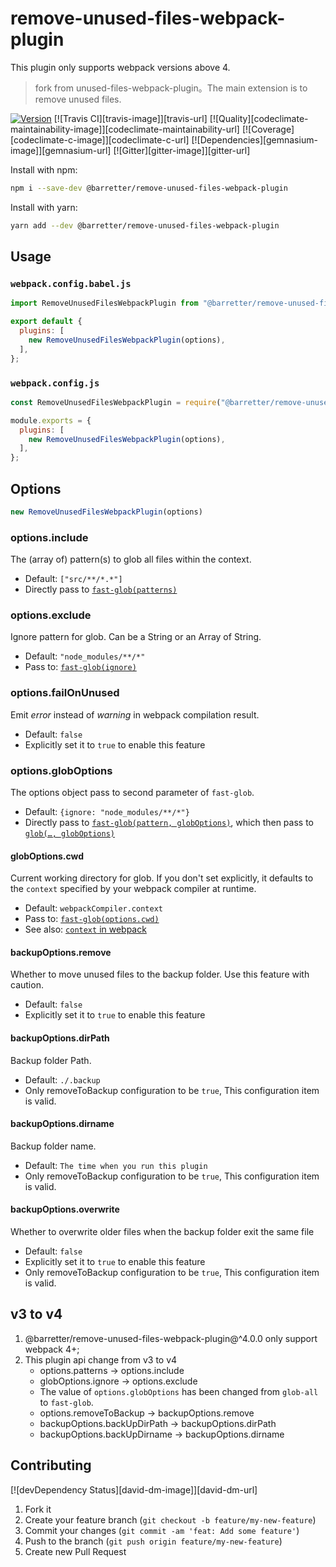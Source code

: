 # remove-unused-files-webpack-plugin

This plugin only supports webpack versions above 4.

> fork from unused-files-webpack-plugin。The main extension is to remove unused files.

[![Version][npm-image]][npm-url] [![Travis CI][travis-image]][travis-url] [![Quality][codeclimate-maintainability-image]][codeclimate-maintainability-url] [![Coverage][codeclimate-c-image]][codeclimate-c-url] [![Dependencies][gemnasium-image]][gemnasium-url] [![Gitter][gitter-image]][gitter-url]

Install with npm:

```bash
npm i --save-dev @barretter/remove-unused-files-webpack-plugin
```

Install with yarn:

```bash
yarn add --dev @barretter/remove-unused-files-webpack-plugin
```

## Usage

### `webpack.config.babel.js`

```js
import RemoveUnusedFilesWebpackPlugin from "@barretter/remove-unused-files-webpack-plugin";

export default {
  plugins: [
    new RemoveUnusedFilesWebpackPlugin(options),
  ],
};
```

### `webpack.config.js`

```js
const RemoveUnusedFilesWebpackPlugin = require("@barretter/remove-unused-files-webpack-plugin").default;

module.exports = {
  plugins: [
    new RemoveUnusedFilesWebpackPlugin(options),
  ],
};
```


## Options

```js
new RemoveUnusedFilesWebpackPlugin(options)
```

### options.include

The (array of) pattern(s) to glob all files within the context.

* Default: `["src/**/*.*"]`
* Directly pass to [`fast-glob(patterns)`](https://github.com/mrmlnc/fast-glob#patterns-1)


### options.exclude

Ignore pattern for glob. Can be a String or an Array of String.

* Default: `"node_modules/**/*"`
* Pass to: [`fast-glob(ignore)`](https://github.com/mrmlnc/fast-glob#ignore)

### options.failOnUnused

Emit _error_ instead of _warning_ in webpack compilation result.

* Default: `false`
* Explicitly set it to `true` to enable this feature

### options.globOptions

The options object pass to second parameter of `fast-glob`.

* Default: `{ignore: "node_modules/**/*"}`
* Directly pass to [`fast-glob(pattern, globOptions)`](https://github.com/mrmlnc/fast-glob#api), which then pass to [`glob(…, globOptions)`](https://github.com/mrmlnc/fast-glob#options-3)

#### globOptions.cwd

Current working directory for glob. If you don't set explicitly, it defaults to the `context` specified by your webpack compiler at runtime.

* Default: `webpackCompiler.context`
* Pass to: [`fast-glob(options.cwd)`](https://github.com/mrmlnc/fast-glob#cwd)
* See also: [`context` in webpack](https://webpack.js.org/configuration/entry-context/#context)

#### backupOptions.remove

Whether to move unused files to the backup folder. Use this feature with caution.

* Default: `false`
* Explicitly set it to `true` to enable this feature

#### backupOptions.dirPath

Backup folder Path.

* Default: `./.backup`
* Only removeToBackup configuration to be `true`, This configuration item is valid.

#### backupOptions.dirname

Backup folder name.

* Default: `The time when you run this plugin`
* Only removeToBackup configuration to be `true`, This configuration item is valid.

#### backupOptions.overwrite

Whether to overwrite older files when the backup folder exit the same file

* Default: `false`
* Explicitly set it to `true` to enable this feature
* Only removeToBackup configuration to be `true`, This configuration item is valid.

## v3 to v4

1. @barretter/remove-unused-files-webpack-plugin@^4.0.0 only support webpack 4+;
2. This plugin api change from v3 to v4
    - options.patterns -> options.include
    - globOptions.ignore -> options.exclude
    - The value of `options.globOptions` has been changed from `glob-all` to `fast-glob`.
    - options.removeToBackup -> backupOptions.remove
    - backupOptions.backUpDirPath -> backupOptions.dirPath
    - backupOptions.backUpDirname -> backupOptions.dirname

## Contributing

[![devDependency Status][david-dm-image]][david-dm-url]

1. Fork it
2. Create your feature branch (`git checkout -b feature/my-new-feature`)
3. Commit your changes (`git commit -am 'feat: Add some feature'`)
4. Push to the branch (`git push origin feature/my-new-feature`)
5. Create new Pull Request


[npm-image]: https://img.shields.io/npm/v/@barretter/remove-unused-files-webpack-plugin.svg?style=flat-square
[npm-url]: https://www.npmjs.com/package/@barretter/remove-unused-files-webpack-plugin
